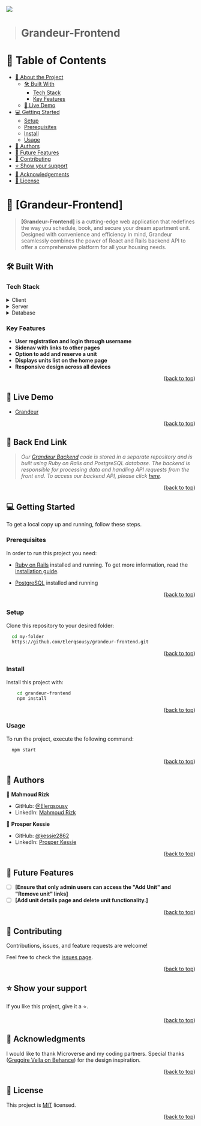 ![](https://img.shields.io/badge/Microverse-blueviolet)

> # Grandeur-Frontend                                                                                                     

<a name="readme-top"></a>

<!-- TABLE OF CONTENTS -->

# 📗 Table of Contents

- [📖 About the Project](#about-project)
  - [🛠 Built With](#built-with)
    - [Tech Stack](#tech-stack)
    - [Key Features](#key-features)
  - [🚀 Live Demo](#live-demo)
- [💻 Getting Started](#getting-started)
  - [Setup](#setup)
  - [Prerequisites](#prerequisites)
  - [Install](#install)
  - [Usage](#usage)
- [👥 Authors](#authors)
- [🔭 Future Features](#future-features)
- [🤝 Contributing](#contributing)
- [⭐️ Show your support](#support)
- [🙏 Acknowledgements](#acknowledgements)
- [📝 License](#license)

<!-- PROJECT DESCRIPTION -->

# 📖 [Grandeur-Frontend] <a name="about-project"></a>

> **[Grandeur-Frontend]** is a cutting-edge web application that redefines the way you schedule, book, and secure your dream apartment unit. Designed with convenience and efficiency in mind, Grandeur seamlessly combines the power of React and Rails backend API to offer a comprehensive platform for all your housing needs.

## 🛠 Built With <a name="built-with"></a>

### Tech Stack <a name="tech-stack"></a>

<details>
  <summary>Client</summary>
  <ul>
    <li><a href="hhttps://react.dev/">React</a></li>
    <li><a href="https://redux.js.org/">Redux</a></li>
    <li><a href="https://tailwindcss.com/">Tailwind CSS</a></li>
    <li><a href="https://getbootstrap.com/">Bootstrap</a></li>
    <li><a href="https://sass-lang.com/documentation/">Sass</a></li>
  </ul>
</details>

<details>
  <summary>Server</summary>
  <ul>
    <li><a href="https://www.ruby-lang.org/en/">Ruby</a></li>
    <li><a href="https://guides.rubyonrails.org/">Ruby on Rails</a></li>
  </ul>
</details>

<details>
<summary>Database</summary>
  <ul>
    <li><a href="https://www.postgresql.org/">PostgreSQL</a></li>
  </ul>
</details>

<!-- Features -->

### Key Features <a name="key-features"></a>

- **User registration and login through username**
- **Sidenav with links to other pages**
- **Option to add and reserve a unit**
- **Displays units list on the home page**
- **Responsive design across all devices**

<p align="right">(<a href="#readme-top">back to top</a>)</p>

## 🚀 Live Demo <a name="live-demo"></a>

- [Grandeur](https://grandeur-tx4o.onrender.com/)


<p align="right">(<a href="#readme-top">back to top</a>)</p>


## 🔗 Back End Link <a name="documentation"></a>
  > _Our [Grandeur Backend](https://github.com/Elerqsousy/grandeur-backend) code is stored in a separate repository and is built using Ruby on Rails and PostgreSQL database. The backend is responsible for processing data and handling API requests from the front end. To access our backend API, please click [here](https://github.com/Elerqsousy/grandeur-backend)._
 
<p align="right">(<a href="#readme-top">back to top</a>)</p>

<!-- GETTING STARTED -->

## 💻 Getting Started <a name="getting-started"></a>

To get a local copy up and running, follow these steps.

### Prerequisites

In order to run this project you need:

- [Ruby on Rails](https://rubyonrails.org/) installed and running. To get more information, read the [installation guide](https://guides.rubyonrails.org/).

- [PostgreSQL](https://www.postgresql.org/) installed and running

<p align="right">(<a href="#readme-top">back to top</a>)</p>

##

### Setup

Clone this repository to your desired folder:

```sh
  cd my-folder
  https://github.com/Elerqsousy/grandeur-frontend.git
```

<p align="right">(<a href="#readme-top">back to top</a>)</p>

### Install

Install this project with:

```sh
    cd grandeur-frontend
    npm install
```

<p align="right">(<a href="#readme-top">back to top</a>)</p>

### Usage

To run the project, execute the following command:

```sh
  npm start
```

<p align="right">(<a href="#readme-top">back to top</a>)</p>

<!-- AUTHORS -->

## 👥 Authors <a name="authors"></a>

👤 **Mahmoud Rizk**

- GitHub: [@Elerqsousy](https://github.com/Elerqsousy)
- LinkedIn: [Mahmoud Rizk](https://www.linkedin.com/in/mahmoud-rizk/)

👤 **Prosper Kessie**

- GitHub: [@kessie2862](https://github.com/kessie2862)
- LinkedIn: [Prosper Kessie](https://www.linkedin.com/in/prosperkessie/)


<p align="right">(<a href="#readme-top">back to top</a>)</p>

<!-- FUTURE FEATURES -->

## 🔭 Future Features <a name="future-features"></a>

- [ ] **[Ensure that only admin users can access the "Add Unit" and "Remove unit" links]**
- [ ] **[Add unit details page and delete unit functionality.]**

<p align="right">(<a href="#readme-top">back to top</a>)</p>

<!-- CONTRIBUTING -->

## 🤝 Contributing <a name="contributing"></a>

Contributions, issues, and feature requests are welcome!

Feel free to check the [issues page](https://github.com/Elerqsousy/grandeur-frontend/issues).

<p align="right">(<a href="#readme-top">back to top</a>)</p>

<!-- SUPPORT -->

## ⭐️ Show your support <a name="support"></a>

If you like this project, give it a ⭐.

<p align="right">(<a href="#readme-top">back to top</a>)</p>

<!-- ACKNOWLEDGEMENTS -->

## 🙏 Acknowledgments <a name="acknowledgements"></a>

I would like to thank Microverse and my coding partners. Special thanks ([Gregoire Vella on Behance](https://www.behance.net/gregoirevella)) for the design inspiration.

<p align="right">(<a href="#readme-top">back to top</a>)</p>

## 📝 License <a name="license"></a>

This project is [MIT](https://github.com/Elerqsousy/grandeur-frontend/blob/feat/frontend_readme/LICENSE) licensed.

<p align="right">(<a href="#readme-top">back to top</a>)</p>
